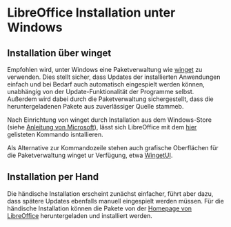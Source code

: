 # LibreOffice Installation unter Windows

## Installation über winget

Empfohlen wird, unter Windows eine Paketverwaltung wie [winget](https://learn.microsoft.com/de-de/windows/package-manager/winget/) zu verwenden. Dies stellt sicher, dass Updates der installierten Anwendungen einfach und bei Bedarf auch automatisch eingespielt werden können, unabhängig von der Update-Funktionalität der Programme selbst. Außerdem wird dabei durch die Paketverwaltung sichergestellt, dass die heruntergeladenen Pakete aus zuverlässiger Quelle stammeb. 

Nach Einrichtung von winget durch Installation aus dem Windows-Store (siehe [Anleitung von Microsoft](https://learn.microsoft.com/de-de/windows/package-manager/winget/)), lässt sich LibreOffice mit dem [hier](https://winstall.app/apps/TheDocumentFoundation.LibreOffice) gelisteten Kommando isntallieren. 

Als Alternative zur Kommandozeile stehen auch grafische Oberflächen für die Paketverwaltung winget ur Verfügung, etwa [WingetUI](https://www.marticliment.com/wingetui/).

## Installation per Hand

Die händische Installation erscheint zunächst einfacher, führt aber dazu, dass spätere Updates ebenfalls manuell eingespielt werden müssen. Für die händische Installation können die Pakete von der [Homepage von LibreOffice](https://de.libreoffice.org/download/download/) heruntergeladen und installiert werden. 

